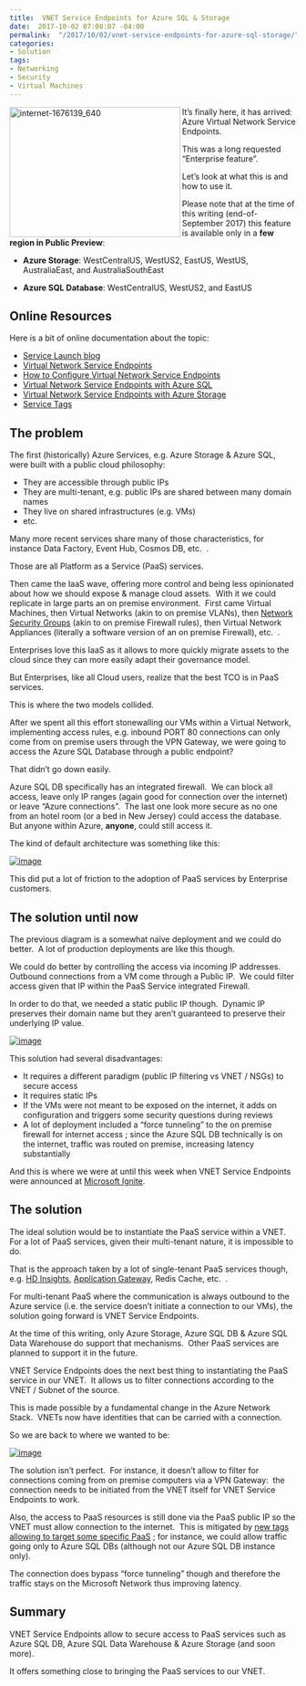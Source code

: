```yaml
---
title:  VNET Service Endpoints for Azure SQL & Storage
date:  2017-10-02 07:00:07 -04:00
permalink:  "/2017/10/02/vnet-service-endpoints-for-azure-sql-storage/"
categories:
- Solution
tags:
- Networking
- Security
- Virtual Machines
---
```

<a href="assets/2017/10/vnet-service-endpoints-for-azure-sql-storage/internet-1676139_6401.jpg"><img width="300" height="228" title="internet-1676139_640" align="left" style="border:0 currentcolor;border-image:none;float:left;display:inline;background-image:none;" alt="internet-1676139_640" src="assets/2017/10/vnet-service-endpoints-for-azure-sql-storage/internet-1676139_640_thumb1.jpg" border="0" /></a>It’s finally here, it has arrived:&nbsp; Azure Virtual Network Service Endpoints.<p>This was a long requested “Enterprise feature”.</p><p>Let’s look at what this is and how to use it.</p><p>Please note that at the time of this writing (end-of-September 2017) this feature is available only in a <strong>few region in Public Preview</strong>:</p><ul><li><strong>Azure Storage</strong>: WestCentralUS, WestUS2, EastUS, WestUS, AustraliaEast, and AustraliaSouthEast 
</li><li><strong>Azure SQL Database</strong>: WestCentralUS, WestUS2, and EastUS</li></ul><h2>Online Resources</h2><p>Here is a bit of online documentation about the topic:</p><ul><li><a href="https://azure.microsoft.com/en-us/blog/azure-sql-database-vnet-service-endpoints-now-in-public-preview/" target="_blank">Service Launch blog</a></li><li><a href="https://docs.microsoft.com/en-ca/azure/virtual-network/virtual-network-service-endpoints-overview" target="_blank">Virtual Network Service Endpoints</a></li><li><a href="https://docs.microsoft.com/en-ca/azure/virtual-network/virtual-network-service-endpoints-configure" target="_blank">How to Configure Virtual Network Service Endpoints</a></li><li><a href="https://docs.microsoft.com/en-us/azure/sql-database/sql-database-vnet-service-endpoint-rule-overview" target="_blank">Virtual Network Service Endpoints with Azure SQL</a></li><li><a href="https://docs.microsoft.com/en-ca/azure/storage/common/storage-network-security" target="_blank">Virtual Network Service Endpoints with Azure Storage</a></li><li><a href="https://docs.microsoft.com/en-ca/azure/virtual-network/security-overview#service-tags" target="_blank">Service Tags</a></li></ul><h2>The problem</h2><p>The first (historically) Azure Services, e.g. Azure Storage &amp; Azure SQL, were built with a public cloud philosophy:</p><ul><li>They are accessible through public IPs</li><li>They are multi-tenant, e.g. public IPs are shared between many domain names</li><li>They live on shared infrastructures (e.g. VMs)</li><li>etc.</li></ul><p>Many more recent services share many of those characteristics, for instance Data Factory, Event Hub, Cosmos DB, etc.&nbsp; .</p><p>Those are all Platform as a Service (PaaS) services.</p><p>Then came the IaaS wave, offering more control and being less opinionated about how we should expose &amp; manage cloud assets.&nbsp; With it we could replicate in large parts an on premise environment.&nbsp; First came Virtual Machines, then Virtual Networks (akin to on premise VLANs), then <a href="https://vincentlauzon.com/2015/12/21/using-network-security-groups-nsg-to-secure-network-access-to-an-environment/">Network Security Groups</a> (akin to on premise Firewall rules), then Virtual Network Appliances (literally a software version of an on premise Firewall), etc.&nbsp; .</p><p>Enterprises love this IaaS as it allows to more quickly migrate assets to the cloud since they can more easily adapt their governance model.</p><p>But Enterprises, like all Cloud users, realize that the best TCO is in PaaS services.</p><p>This is where the two models collided.</p><p>After we spent all this effort stonewalling our VMs within a Virtual Network, implementing access rules, e.g. inbound PORT 80 connections can only come from on premise users through the VPN Gateway, we were going to access the Azure SQL Database through a public endpoint?</p><p>That didn’t go down easily.</p><p>Azure SQL DB specifically has an integrated firewall.&nbsp; We can block all access, leave only IP ranges (again good for connection over the internet) or leave “Azure connections”.&nbsp; The last one look more secure as no one from an hotel room (or a bed in New Jersey) could access the database.&nbsp; But anyone within Azure, <strong>anyone</strong>, could still access it.</p><p>The kind of default architecture was something like this:</p><p><a href="assets/2017/10/vnet-service-endpoints-for-azure-sql-storage/image6.png"><img title="image" style="border:0 currentcolor;border-image:none;display:inline;background-image:none;" alt="image" src="assets/2017/10/vnet-service-endpoints-for-azure-sql-storage/image_thumb6.png" border="0" /></a></p><p>This did put a lot of friction to the adoption of PaaS services by Enterprise customers.</p><h2>The solution until now</h2><p>The previous diagram is a somewhat naïve deployment and we could do better.&nbsp; A lot of production deployments are like this though.</p><p>We could do better by controlling the access via incoming IP addresses.&nbsp; Outbound connections from a VM come through a Public IP.&nbsp; We could filter access given that IP within the PaaS Service integrated Firewall.</p><p>In order to do that, we needed a static public IP though.&nbsp; Dynamic IP preserves their domain name but they aren’t guaranteed to preserve their underlying IP value.</p><p><a href="assets/2017/10/vnet-service-endpoints-for-azure-sql-storage/image7.png"><img title="image" style="border:0 currentcolor;border-image:none;display:inline;background-image:none;" alt="image" src="assets/2017/10/vnet-service-endpoints-for-azure-sql-storage/image_thumb7.png" border="0" /></a></p><p>This solution had several disadvantages:</p><ul><li>It requires a different paradigm (public IP filtering vs VNET / NSGs) to secure access</li><li>It requires static IPs</li><li>If the VMs were not meant to be exposed on the internet, it adds on configuration and triggers some security questions during reviews</li><li>A lot of deployment included a “force tunneling” to the on premise firewall for internet access ; since the Azure SQL DB technically is on the internet, traffic was routed on premise, increasing latency substantially</li></ul><p>And this is where we were at until this week when VNET Service Endpoints were announced at <a href="https://www.microsoft.com/en-us/ignite/" target="_blank">Microsoft Ignite</a>.</p><h2>The solution</h2><p>The ideal solution would be to instantiate the PaaS service within a VNET.&nbsp; For a lot of PaaS services, given their multi-tenant nature, it is impossible to do.</p><p>That is the approach taken by a lot of single-tenant PaaS services though, e.g. <a href="https://vincentlauzon.com/2016/01/26/network-access-control-on-an-hdinsight-cluster/">HD Insights</a>, <a href="https://vincentlauzon.com/2017/07/17/azure-application-gateway-anatomy/" target="_blank">Application Gateway</a>, Redis Cache, etc.&nbsp; .</p><p>For multi-tenant PaaS where the communication is always outbound to the Azure service (i.e. the service doesn’t initiate a connection to our VMs), the solution going forward is VNET Service Endpoints.</p><p>At the time of this writing, only Azure Storage, Azure SQL DB &amp; Azure SQL Data Warehouse do support that mechanisms.&nbsp; Other PaaS services are planned to support it in the future.</p><p>VNET Service Endpoints does the next best thing to instantiating the PaaS service in our VNET.&nbsp; It allows us to filter connections according to the VNET / Subnet of the source.</p><p>This is made possible by a fundamental change in the Azure Network Stack.&nbsp; VNETs now have identities that can be carried with a connection.</p><p>So we are back to where we wanted to be:</p><p><a href="assets/2017/10/vnet-service-endpoints-for-azure-sql-storage/image8.png"><img title="image" style="border:0 currentcolor;border-image:none;display:inline;background-image:none;" alt="image" src="assets/2017/10/vnet-service-endpoints-for-azure-sql-storage/image_thumb8.png" border="0" /></a></p><p>The solution isn’t perfect.&nbsp; For instance, it doesn’t allow to filter for connections coming from on premise computers via a VPN Gateway:&nbsp; the connection needs to be initiated from the VNET itself for VNET Service Endpoints to work.</p><p>Also, the access to PaaS resources is still done via the PaaS public IP so the VNET must allow connection to the internet.&nbsp; This is mitigated by <a href="https://docs.microsoft.com/en-ca/azure/virtual-network/security-overview#service-tags" target="_blank">new tags allowing to target some specific PaaS</a> ; for instance, we could allow traffic going only to Azure SQL DBs (although not our Azure SQL DB instance only).</p><p>The connection does bypass “force tunneling” though and therefore the traffic stays on the Microsoft Network thus improving latency.</p><h2>Summary</h2><p>VNET Service Endpoints allow to secure access to PaaS services such as Azure SQL DB, Azure SQL Data Warehouse &amp; Azure Storage (and soon more).</p><p>It offers something close to bringing the PaaS services to our VNET.</p>